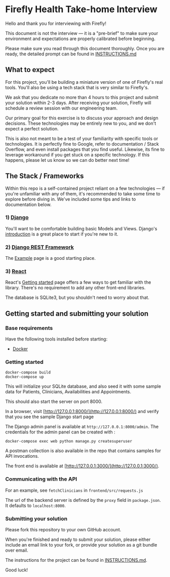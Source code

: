 # Firefly Health Take-home Interview

Hello and thank you for interviewing with Firefly!

This document is not the interview — it is a "pre-brief" to make sure your environment and expectations are properly calibrated before beginning.

Please make sure you read through this document thoroughly. Once you are ready, the detailed prompt can be found in [INSTRUCTIONS.md](INSTRUCTIONS.md)

## What to expect

For this project, you'll be building a miniature version of one of Firefly's real tools. You'll also be using a tech stack that is very similar to Firefly's.

We ask that you dedicate no more than 4 hours to this project and submit your solution within 2-3 days.  After receiving your solution, Firefly will schedule a review session with our engineering team.

Our primary goal for this exercise is to discuss your approach and design decisions.  These technologies may be entirely new to you, and we don't expect a perfect solution.  

This is also not meant to be a test of your familiarity with specific tools or technologies.  It is perfectly fine to Google, refer to documentation / Stack Overflow, and even install packages that you find useful.  Likewise, its fine to leverage workaround if you get stuck on a specific technology.  If this happens, please let us know so we can do better next time!

## The Stack / Frameworks

Within this repo is a self-contained project reliant on a few technologies — if you're unfamiliar with any of them, it's recommended to take some time to explore before diving in. We've included some tips and links to documentation below.

### 1) [Django](https://docs.djangoproject.com/en/3.2/)

You'll want to be comfortable building basic Models and Views. Django's [introduction](https://www.djangoproject.com/start/) is a great place to start if you're new to it.

### 2) [Django REST Framework](https://www.django-rest-framework.org/)

The [Example](https://www.django-rest-framework.org/#example) page  is a good starting place.

### 3) [React](https://reactjs.org)

React's [Getting started](https://reactjs.org/docs/getting-started.html) page offers a few ways to get familiar with the library. There's no requirement to add any other front-end libraries.

The database is SQLite3, but you shouldn't need to worry about that.

## Getting started and submitting your solution


### Base requirements

Have the following tools installed before starting:

- [Docker](https://www.docker.com/products/docker-desktop)

### Getting started

```shell
docker-compose build
docker-compose up
```

This will initialize your SQLite database, and also seed it with some sample data for Patients, Clinicians, Availabilities and Appointments.

This should also start the server on port 8000.

In a browser, visit [http://127.0.0.1:8000/](http://127.0.0.1:8000/) and verify that you see the sample Django start page


The Django admin panel is available at `http://127.0.0.1:8000/admin`. The credentials for the admin panel
can be created with : 

```shell
docker-compose exec web python manage.py createsuperuser
```

A postman collection is also available in the repo that contains samples for API invocations.

The front end is available at [http://127.0.0.1:3000/](http://127.0.0.1:3000/).

### Communicating with the API

For an example, see `fetchClinicians` in `frontend/src/requests.js`

The url of the backend server is defined by the `proxy` field in `package.json`. It defaults to `localhost:8000`.

### Submitting your solution

Please fork this repository to your own GitHub account.

When you're finished and ready to submit your solution, please either include an email link to your fork, or provide your solution as a git bundle over email.

The instructions for the project can be found in [INSTRUCTIONS.md](INSTRUCTIONS.md).

Good luck!

